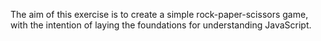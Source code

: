 The aim of this exercise is to create a simple rock-paper-scissors game, with the intention of laying the foundations for understanding JavaScript.